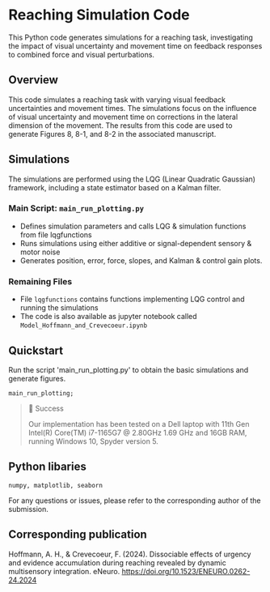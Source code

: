 # Reaching Simulation Code

This Python code generates simulations for a reaching task, investigating the impact of visual uncertainty and movement time on feedback responses to combined force and visual perturbations.

## Overview

This code simulates a reaching task with varying visual feedback uncertainties and movement times. The simulations focus on the influence of visual uncertainty and movement time on corrections in the lateral dimension of the movement. The results from this code are used to generate Figures 8, 8-1, and 8-2 in the associated manuscript.

## Simulations

The simulations are performed using the LQG (Linear Quadratic Gaussian) framework, including a state estimator based on a Kalman filter.

### Main Script: `main_run_plotting.py`

- Defines simulation parameters and calls LQG & simulation functions from file lqgfunctions
- Runs simulations using either additive or signal-dependent sensory & motor noise
- Generates position, error, force, slopes, and Kalman & control gain plots.

### Remaining Files

- File `lqgfunctions` contains functions implementing LQG control and running the simulations
- The code is also available as jupyter notebook called `Model_Hoffmann_and_Crevecoeur.ipynb`

## Quickstart
Run the script 'main_run_plotting.py' to obtain the basic simulations and generate figures.

```
main_run_plotting; 
```

> 🚧 Success
> 
> Our implementation has been tested on a Dell laptop with 11th Gen Intel(R) Core(TM) i7-1165G7 @ 2.80GHz 1.69 GHz and 16GB RAM, running Windows 10, Spyder version 5.

## Python libaries

    numpy, matplotlib, seaborn

For any questions or issues, please refer to the corresponding author of the submission.

## Corresponding publication

Hoffmann, A. H., & Crevecoeur, F. (2024). Dissociable effects of urgency and evidence accumulation during reaching revealed by dynamic multisensory integration. eNeuro.
https://doi.org/10.1523/ENEURO.0262-24.2024